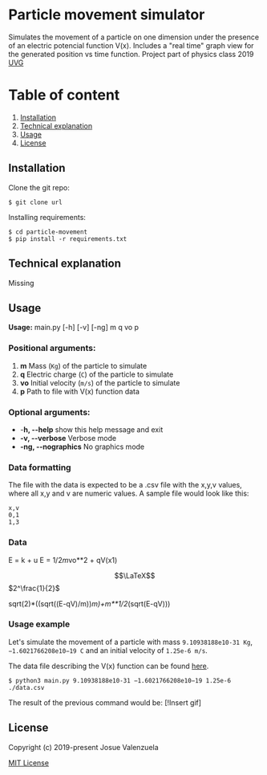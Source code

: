 # Particle movement simulator

Simulates the movement of a particle on one dimension under the presence of an electric potencial function V(x). Includes a "real time" graph view for the generated position vs time function. Project part of physics class 2019 [UVG](https://uvg.ed.gt)

# Table of content
1. [Installation](#Installation)
1. [Technical explanation](#Technical-explanation)
1. [Usage](#Usage)
1. [License](#License)

## Installation

Clone the git repo:

```
$ git clone url
```

Installing requirements:

```
$ cd particle-movement
$ pip install -r requirements.txt
```
## Technical explanation
Missing

## Usage

**Usage:** main.py [-h] [-v] [-ng] m q vo p

### Positional arguments:
 1. **m** Mass (`Kg`) of the particle to simulate
 1. **q** Electric charge (`C`) of the particle to simulate
 1. **vo** Initial velocity (`m/s`) of the particle to simulate
 1. **p** Path to file with V(x) function data

### Optional arguments:
  * -**h, --help** show this help message and exit
  * **-v, --verbose** Verbose mode
  * **-ng, --nographics** No graphics mode

### Data formatting

The file with the data is expected to be a .csv file with the x,y,v values, where all x,y and v are numeric values. A sample file would look like this:
```
x,v
0,1
1,3
```

### Data
E = k + u
E = 1/2*m*vo**2 + qV(x1)

$$\LaTeX$$
$2^\frac{1}{2}$


sqrt(2)*((sqrt((E-qV)/m))*m)+m**1/2*(sqrt(E-qV)))

### Usage example

Let's simulate the movement of a particle with mass `9.10938188e10-31 Kg`, `−1.6021766208e10−19 C` and an initial velocity of `1.25e-6 m/s`.

The data file describing the V(x) function can be found [here](url).

```
$ python3 main.py 9.10938188e10-31 −1.6021766208e10−19 1.25e-6 ./data.csv
```

The result of the previous command would be:
[!Insert gif]

## License
Copyright (c) 2019-present Josue Valenzuela

[MIT License](http://en.wikipedia.org/wiki/MIT_License)
